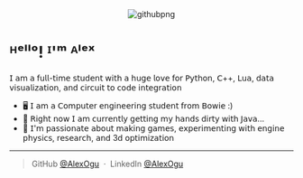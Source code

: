 <!--Banner-->
<div align="center">
  <img src="https://github.com/user-attachments/assets/bbb05406-7cbf-4954-806d-d55f46eff6d4" alt="githubpng">
</div>

<!--Header Name-->
# ᴴᵉˡˡᵒ! ᴵ'ᵐ ᴬˡᵉˣ
                                                   
<!--Description-->               
<p align="left">𝖨 𝖺𝗆 𝖺 𝖿𝗎𝗅𝗅-𝗍𝗂𝗆𝖾 𝗌𝗍𝗎𝖽𝖾𝗇𝗍 𝗐𝗂𝗍𝗁 𝖺 𝗁𝗎𝗀𝖾 𝗅𝗈𝗏𝖾 𝖿𝗈𝗋 𝖯𝗒𝗍𝗁𝗈𝗇, 𝖢++, 𝖫𝗎𝖺, 𝖽𝖺𝗍𝖺 𝗏𝗂𝗌𝗎𝖺𝗅𝗂𝗓𝖺𝗍𝗂𝗈𝗇, 𝖺𝗇𝖽 𝖼𝗂𝗋𝖼𝗎𝗂𝗍 𝗍𝗈 𝖼𝗈𝖽𝖾 𝗂𝗇𝗍𝖾𝗀𝗋𝖺𝗍𝗂𝗈𝗇 </p>


- 🖥️ 𝖨 𝖺𝗆 𝖺 𝖢𝗈𝗆𝗉𝗎𝗍𝖾𝗋 𝖾𝗇𝗀𝗂𝗇𝖾𝖾𝗋𝗂𝗇𝗀 𝗌𝗍𝗎𝖽𝖾𝗇𝗍 𝖿𝗋𝗈𝗆 𝖡𝗈𝗐𝗂𝖾 :)
- 💭 𝖱𝗂𝗀𝗁𝗍 𝗇𝗈𝗐 𝖨 𝖺𝗆 𝖼𝗎𝗋𝗋𝖾𝗇𝗍𝗅𝗒 𝗀𝖾𝗍𝗍𝗂𝗇𝗀 𝗆𝗒 𝗁𝖺𝗇𝖽𝗌 𝖽𝗂𝗋𝗍𝗒 𝗐𝗂𝗍𝗁 𝖩𝖺𝗏𝖺...
- 🤍 𝖨'𝗆 𝗉𝖺𝗌𝗌𝗂𝗈𝗇𝖺𝗍𝖾 𝖺𝖻𝗈𝗎𝗍 𝗆𝖺𝗄𝗂𝗇𝗀 𝗀𝖺𝗆𝖾𝗌, 𝖾𝗑𝗉𝖾𝗋𝗂𝗆𝖾𝗇𝗍𝗂𝗇𝗀 𝗐𝗂𝗍𝗁 𝖾𝗇𝗀𝗂𝗇𝖾 𝗉𝗁𝗒𝗌𝗂𝖼𝗌, 𝗋𝖾𝗌𝖾𝖺𝗋𝖼𝗁, 𝖺𝗇𝖽 3𝖽 𝗈𝗉𝗍𝗂𝗆𝗂𝗓𝖺𝗍𝗂𝗈𝗇
<!--End Intro-->

---
> GitHub [@AlexOgu](https://github.com/AlexOgu) &nbsp;&middot;&nbsp;
> LinkedIn [@AlexOgu](https://www.linkedin.com/in/alex-ogu-12794b283/)

